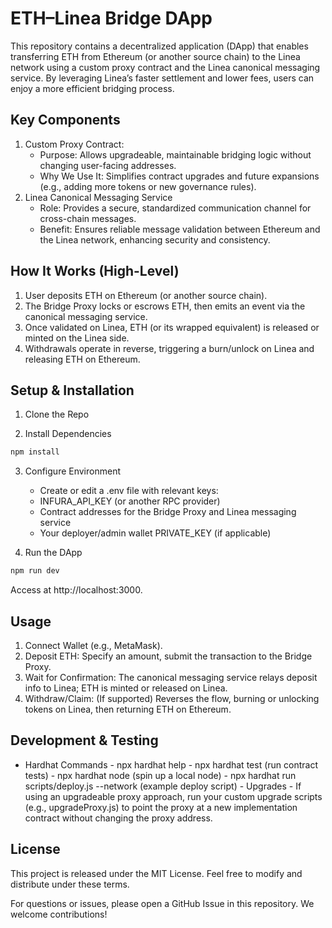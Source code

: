 # ETH–Linea Bridge DApp

This repository contains a decentralized application (DApp) that enables transferring ETH from Ethereum (or another source chain) to the Linea network using a custom proxy contract and the Linea canonical messaging service. By leveraging Linea’s faster settlement and lower fees, users can enjoy a more efficient bridging process.

## Key Components
1.	Custom Proxy Contract:
	- Purpose: Allows upgradeable, maintainable bridging logic without changing user-facing addresses.
	- Why We Use It: Simplifies contract upgrades and future expansions (e.g., adding more tokens or new governance rules).
2.	Linea Canonical Messaging Service
	- Role: Provides a secure, standardized communication channel for cross-chain messages.
	- Benefit: Ensures reliable message validation between Ethereum and the Linea network, enhancing security and consistency.

## How It Works (High-Level)
1.	User deposits ETH on Ethereum (or another source chain).
2.	The Bridge Proxy locks or escrows ETH, then emits an event via the canonical messaging service.
3.	Once validated on Linea, ETH (or its wrapped equivalent) is released or minted on the Linea side.
4.	Withdrawals operate in reverse, triggering a burn/unlock on Linea and releasing ETH on Ethereum.

## Setup & Installation
1.	Clone the Repo

2.	Install Dependencies
   ```bash
   npm install
   ```

3.	Configure Environment
	- Create or edit a .env file with relevant keys:
	- INFURA_API_KEY (or another RPC provider)
	- Contract addresses for the Bridge Proxy and Linea messaging service
	- Your deployer/admin wallet PRIVATE_KEY (if applicable)

4.	Run the DApp
   ```bash
   npm run dev
   ```

   Access at http://localhost:3000.

## Usage

1.	Connect Wallet (e.g., MetaMask).
2.	Deposit ETH: Specify an amount, submit the transaction to the Bridge Proxy.
3.	Wait for Confirmation: The canonical messaging service relays deposit info to Linea; ETH is minted or released on Linea.
4.	Withdraw/Claim: (If supported) Reverses the flow, burning or unlocking tokens on Linea, then returning ETH on Ethereum.

## Development & Testing
	
   - Hardhat Commands
	- npx hardhat help
	- npx hardhat test (run contract tests)
	- npx hardhat node (spin up a local node)
	- npx hardhat run scripts/deploy.js --network <network> (example deploy script)
	- Upgrades
	- If using an upgradeable proxy approach, run your custom upgrade scripts (e.g., upgradeProxy.js) to point the proxy at a new implementation contract without changing the proxy address.

## License

This project is released under the MIT License. Feel free to modify and distribute under these terms.

For questions or issues, please open a GitHub Issue in this repository. We welcome contributions!